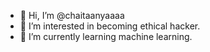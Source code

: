 - 👋 Hi, I’m @chaitaanyaaaa
- 👀 I’m interested in becoming ethical hacker.
- 🌱 I’m currently learning machine learning.
<!---
chaitaanyaaaa/chaitaanyaaaa is a ✨ special ✨ repository because its `README.md` (this file) appears on your GitHub profile.
You can click the Preview link to take a look at your changes.
--->
